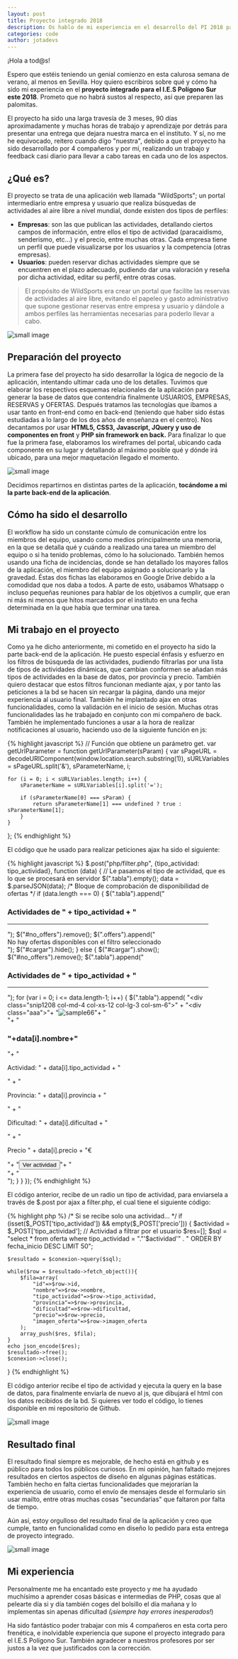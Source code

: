 ```yaml
---
layout: post
title: Proyecto integrado 2018
description: Os hablo de mi experiencia en el desarrollo del PI 2018 para el IES Polígono Sur
categories: code
author: jotadevs
---
```


¡Hola a tod@s!

Espero que estéis teniendo un genial comienzo en esta calurosa semana de verano, al menos en Sevilla.
Hoy quiero escribiros sobre qué y cómo ha sido mi experiencia en el **proyecto integrado para el I.E.S Polígono Sur este 2018**. Prometo que no habrá sustos al respecto, así que preparen las palomitas.

El proyecto ha sido una larga travesía de 3 meses, 90 días aproximadamente y muchas horas de trabajo y aprendizaje por detrás para presentar una entrega que dejara nuestra marca en el instituto. Y sí, no me he equivocado, reitero cuando digo "nuestra", debido a que el proyecto ha sido desarrollado por 4 compañeros y por mí, realizando un trabajo y feedback casi diario para llevar a cabo tareas en cada uno de los aspectos.

## ¿Qué es?
El proyecto se trata de una aplicación web llamada "WildSports"; un portal intermediario entre empresa y usuario que realiza búsquedas de actividades al aire libre a nivel mundial, donde existen dos tipos de perfiles:

 - **Empresas**: son las que publican las actividades, detallando ciertos campos de información, entre ellos el tipo de actividad (paracaidismo, senderismo, etc...) y el precio, entre muchas otras. Cada empresa tiene un perfil que puede visualizarse por los usuarios y la competencia (otras empresas). 
 - **Usuarios**: pueden reservar dichas actividades siempre que se encuentren en el plazo adecuado, pudiendo dar una valoración y reseña por dicha actividad, editar su perfil, entre otras cosas.

> El propósito de WildSports era crear un portal que facilite las reservas de actividades al aire libre, evitando el papeleo y gasto administrativo que supone gestionar reservas entre empresa y usuario y dándole a ambos perfiles las herramientas necesarias para poderlo llevar a cabo.

![small image]({{site.baseurl}}/images/web-completa.png)

## Preparación del proyecto
La primera fase del proyecto ha sido desarrollar la lógica de negocio de la aplicación, intentando ultimar cada uno de los detalles. Tuvimos que elaborar los respectivos esquemas relacionales de la aplicación para generar la base de datos que contendría finalmente USUARIOS, EMPRESAS, RESERVAS y OFERTAS.
Después tratamos las tecnologías que ibamos a usar tanto en front-end como en back-end (teniendo que haber sido éstas estudiadas a lo largo de los dos años de enseñanza en el centro). Nos decantamos por usar **HTML5, CSS3, Javascript, JQuery y uso de componentes en front** y **PHP sin framework en back.**
Para finalizar lo que fue la primera fase, elaboramos los wireframes del portal, ubicando cada componente en su lugar y detallando al máximo posible qué y dónde irá ubicado, para una mejor maquetación llegado el momento.

![small image]({{site.baseurl}}/images/wireframe.png)

Decidimos repartirnos en distintas partes de la aplicación, **tocándome a mi la parte back-end de la aplicación**.

## Cómo ha sido el desarrollo
El workflow ha sido un constante cúmulo de comunicación entre los miembros del equipo, usando como medios principalmente una memoria, en la que se detalla qué y cuándo a realizado una tarea un miembro del equipo o si ha tenido problemas, cómo lo ha solucionado. También hemos usando una ficha de incidencias, donde se han detallado los mayores fallos de la aplicación, el miembro del equipo asignado a solucionarlo y la gravedad. Éstas dos fichas las elaboramos en Google Drive debido a la comodidad que nos daba a todos. A parte de esto, usábamos Whatsapp o incluso pequeñas reuniones para hablar de los objetivos a cumplir, que eran ni más ni menos que hitos marcados por el instituto en una fecha determinada en la que había que terminar una tarea.

## Mi trabajo en el proyecto
Como ya he dicho anteriormente, mi cometido en el proyecto ha sido la parte back-end de la aplicación. He puesto especial énfasis y esfuerzo en los filtros de búsqueda de las actividades, pudiendo filtrarlas por una lista de tipos de actividades dinámicas, que cambian conformen se añadan más tipos de actividades en la base de datos, por provincia y precio. También quiero destacar que estos filtros funcionan mediante ajax, y por tanto las peticiones a la bd se hacen sin recargar la página, dando una mejor experiencia al usuario final. También he implantado ajax en otras funcionalidades, como la validación en el inicio de sesión.
Muchas otras funcionalidades las he trabajado en conjunto con mi compañero de back.
También he implementado funciones a usar a la hora de realizar notificaciones al usuario, haciendo uso de la siguiente función en js:

{% highlight javascript %}
// Función que obtiene un parámetro get.
var getUrlParameter = function getUrlParameter(sParam) {
    var sPageURL = decodeURIComponent(window.location.search.substring(1)),
        sURLVariables = sPageURL.split('&'),
        sParameterName,
        i;

    for (i = 0; i < sURLVariables.length; i++) {
        sParameterName = sURLVariables[i].split('=');

        if (sParameterName[0] === sParam) {
            return sParameterName[1] === undefined ? true : sParameterName[1];
        }
    }
};
{% endhighlight %}

El código que he usado para realizar peticiones ajax ha sido el siguiente:

{% highlight javascript %}
$.post("php/filter.php", {tipo_actividad: tipo_actividad}, function (data) { // Le pasamos el tipo de actividad, que es lo que se procesará en servidor
        $(".tabla").empty();
        data = $.parseJSON(data);
        /* Bloque de comprobación de disponibilidad de ofertas */
        if (data.length === 0) {
            $(".tabla").append("<div id='titulo_filtro'><h3>Actividades de " + tipo_actividad + "</h3><hr style='width: 90%'/>");
            $("#no_offers").remove();
            $(".offers").append("<div id='no_offers'><span class='alert alert-info'><span class='glyphicon glyphicon-info-sign'></span> No hay ofertas disponibles con el filtro seleccionado</span></div>");
            $("#cargar").hide();
        } else {
            $("#cargar").show();
            $("#no_offers").remove();
            $(".tabla").append("<div id='titulo_filtro'><h3>Actividades de " + tipo_actividad + "</h3><hr style='width: 90%'/>");
            for (var i = 0; i <= data.length-1; i++) {
                $(".tabla").append(
                    "<div class=\"snip1208 col-md-4 col-xs-12 col-lg-3 col-sm-6\">" +
                    "<div class=\"aaa\">"+
                    "<img src='img/oferta/"+data[i].imagen_oferta+"' alt='sample66'/>"+
                    "<figcaption>"+
                    "<h3 id='nombre'>"+data[i].nombre+"</h3>"+
                    "<p id='actividad'>Actividad: " + data[i].tipo_actividad + "</p>" +
                    "<p id='provincia'>Provincia: " + data[i].provincia + "</p>" +
                    "<p id='dificultad'>Dificultad: " + data[i].dificultad + "</p>" +
                    "<p id='precio'>Precio " + data[i].precio + "€</p>"+
                    "<button>Ver actividad</button>"+
                    "</figcaption><a href='content/oferta.php?id="+data[i].id+"'></a>"+
                    "</div></div>");
            }
        }
    });
{% endhighlight %}

El código anterior, recibe de un radio un tipo de actividad, para enviarsela a través de $.post por ajax a filter.php, el cual tiene el siguiente código:

{% highlight php %}
/* Si se recibe solo una actividad... */
if (isset($_POST['tipo_actividad']) && empty($_POST['precio'])) {
    $actividad = $_POST['tipo_actividad']; // Actividad a filtrar por el usuario
    $res=[];
    $sql = "select * from oferta where tipo_actividad = "."'$actividad'" . " ORDER BY fecha_inicio DESC LIMIT 50";

    $resultado = $conexion->query($sql);

    while($row = $resultado->fetch_object()){
        $fila=array(
            "id"=>$row->id,
            "nombre"=>$row->nombre,
            "tipo_actividad"=>$row->tipo_actividad,
            "provincia"=>$row->provincia,
            "dificultad"=>$row->dificultad,
            "precio"=>$row->precio,
            "imagen_oferta"=>$row->imagen_oferta
        );
        array_push($res, $fila);
    }
    echo json_encode($res);
    $resultado->free();
    $conexion->close();
}
{% endhighlight %}

El código anterior recibe el tipo de actividad y ejecuta la query en la base de datos, para finalmente enviarla de nuevo al js, que dibujará el html con los datos recibidos de la bd.
Si quieres ver todo el código, lo tienes disponible en mi repositorio de Github.

![small image]({{site.baseurl}}/images/filtros.png)

## Resultado final
El resultado final siempre es mejorable, de hecho está en github y es público para todos los públicos curiosos. En mi opinión, han faltado mejores resultados en ciertos aspectos de diseño en algunas páginas estáticas. También hecho en falta ciertas funcionalidades que mejorarían la experiencia de usuario, como el envío de mensajes desde el formulario sin usar mailto, entre otras muchas cosas "secundarias" que faltaron por falta de tiempo.

Aún así, estoy orgulloso del resultado final de la aplicación y creo que cumple, tanto en funcionalidad como en diseño lo pedido para esta entrega de proyecto integrado. 

![small image]({{site.baseurl}}/images/quienes.png)

## Mi experiencia
Personalmente me ha encantado este proyecto y me ha ayudado muchísimo a aprender cosas básicas e intermedias de PHP, cosas que al pelearte día si y día también coges del bolsillo el día mañana y lo implementas sin apenas dificultad *(¡siempre hay errores inesperados!*) 

Ha sido fantástico poder trabajar con mis 4 compañeros en esta corta pero frenética, e inolvidable experiencia que supone el proyecto integrado para el I.E.S Polígono Sur. También agradecer a nuestros profesores por ser justos a la vez que justificados con la corrección.
